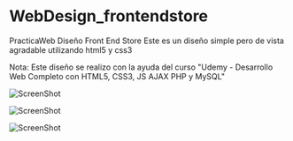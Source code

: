 # WebDesign_frontendstore
PracticaWeb Diseño Front End Store
Este es un diseño simple pero de vista agradable utilizando html5 y css3

Nota: Este diseño se realizo con la ayuda del curso "Udemy - Desarrollo Web Completo con HTML5, CSS3, JS AJAX PHP y MySQL"

![ScreenShot](https://raw.github.com/Gamas-G/WebDesign_frontendstore/master/Screen/Pantalla1.png)

![ScreenShot](https://raw.github.com/Gamas-G/WebDesign_frontendstore/master/Screen/Pantalla2.png)

![ScreenShot](https://raw.github.com/Gamas-G/WebDesign_frontendstore/master/Screen/Pantalla3.png)
